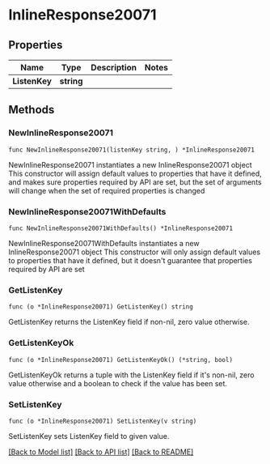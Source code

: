 # InlineResponse20071

## Properties

Name | Type | Description | Notes
------------ | ------------- | ------------- | -------------
**ListenKey** | **string** |  | 

## Methods

### NewInlineResponse20071

`func NewInlineResponse20071(listenKey string, ) *InlineResponse20071`

NewInlineResponse20071 instantiates a new InlineResponse20071 object
This constructor will assign default values to properties that have it defined,
and makes sure properties required by API are set, but the set of arguments
will change when the set of required properties is changed

### NewInlineResponse20071WithDefaults

`func NewInlineResponse20071WithDefaults() *InlineResponse20071`

NewInlineResponse20071WithDefaults instantiates a new InlineResponse20071 object
This constructor will only assign default values to properties that have it defined,
but it doesn't guarantee that properties required by API are set

### GetListenKey

`func (o *InlineResponse20071) GetListenKey() string`

GetListenKey returns the ListenKey field if non-nil, zero value otherwise.

### GetListenKeyOk

`func (o *InlineResponse20071) GetListenKeyOk() (*string, bool)`

GetListenKeyOk returns a tuple with the ListenKey field if it's non-nil, zero value otherwise
and a boolean to check if the value has been set.

### SetListenKey

`func (o *InlineResponse20071) SetListenKey(v string)`

SetListenKey sets ListenKey field to given value.



[[Back to Model list]](../README.md#documentation-for-models) [[Back to API list]](../README.md#documentation-for-api-endpoints) [[Back to README]](../README.md)


